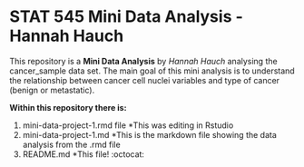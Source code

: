 # STAT 545 Mini Data Analysis - Hannah Hauch 
This repository is a **Mini Data Analysis** by *Hannah Hauch* analysing the cancer_sample data set. The main goal of this mini analysis is to understand the relationship between cancer cell nuclei variables and type of cancer (benign or metastatic). 

**Within this repository there is:** 
1. mini-data-project-1.rmd file
   *This was editing in Rstudio
2. mini-data-project-1.md
  *This is the markdown file showing the data analysis from the .rmd file
3. README.md
  *This file!
:octocat: 




